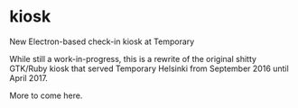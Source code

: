 # kiosk
New Electron-based check-in kiosk at Temporary

While still a work-in-progress, this is a rewrite of the original shitty GTK/Ruby kiosk that served Temporary Helsinki from September 2016 until April 2017.

More to come here.

